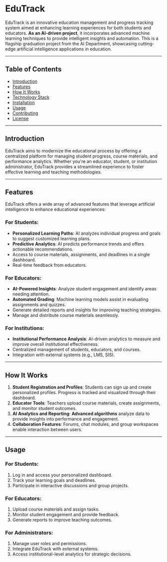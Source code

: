 # EduTrack

EduTrack is an innovative education management and progress tracking system aimed at enhancing learning experiences for both students and educators. **As an AI-driven project**, it incorporates advanced machine learning techniques to provide intelligent insights and automation. This is a flagship graduation project from the AI Department, showcasing cutting-edge artificial intelligence applications in education.

---

## Table of Contents
- [Introduction](#introduction)
- [Features](#features)
- [How It Works](#how-it-works)
- [Technology Stack](#technology-stack)
- [Installation](#installation)
- [Usage](#usage)
- [Contributing](#contributing)
- [License](#license)

---

## Introduction
EduTrack aims to modernize the educational process by offering a centralized platform for managing student progress, course materials, and performance analytics. Whether you're an educator, student, or institution administrator, EduTrack provides a streamlined experience to foster effective learning and teaching methodologies.

---

## Features

EduTrack offers a wide array of advanced features that leverage artificial intelligence to enhance educational experiences:

### For Students:
- **Personalized Learning Paths**: AI analyzes individual progress and goals to suggest customized learning plans.
- **Predictive Analytics**: AI predicts performance trends and offers actionable recommendations.
- Access to course materials, assignments, and deadlines in a single dashboard.
- Real-time feedback from educators.

### For Educators:
- **AI-Powered Insights**: Analyze student engagement and identify areas needing attention.
- **Automated Grading**: Machine learning models assist in evaluating assignments and quizzes.
- Generate detailed reports and insights for improving teaching strategies.
- Manage and distribute course materials seamlessly.

### For Institutions:
- **Institutional Performance Analysis**: AI-driven analytics to measure and improve overall institutional effectiveness.
- Centralized management of students, educators, and courses.
- Integration with external systems (e.g., LMS, SIS).

---

## How It Works
1. **Student Registration and Profiles**: Students can sign up and create personalized profiles. Progress is tracked and visualized through their dashboard.
2. **Educator Tools**: Teachers upload course materials, create assignments, and monitor student outcomes.
3. **AI Analytics and Reporting**: **Advanced algorithms** analyze data to provide insights into performance and engagement.
4. **Collaboration Features**: Forums, chat modules, and group workspaces enable interaction between users.

---

## Usage

### For Students:
1. Log in and access your personalized dashboard.
2. Track your learning goals and deadlines.
3. Participate in interactive discussions and group projects.

### For Educators:
1. Upload course materials and assign tasks.
2. Monitor student engagement and provide feedback.
3. Generate reports to improve teaching outcomes.

### For Administrators:
1. Manage user roles and permissions.
2. Integrate EduTrack with external systems.
3. Access institutional-level analytics for strategic decisions.

